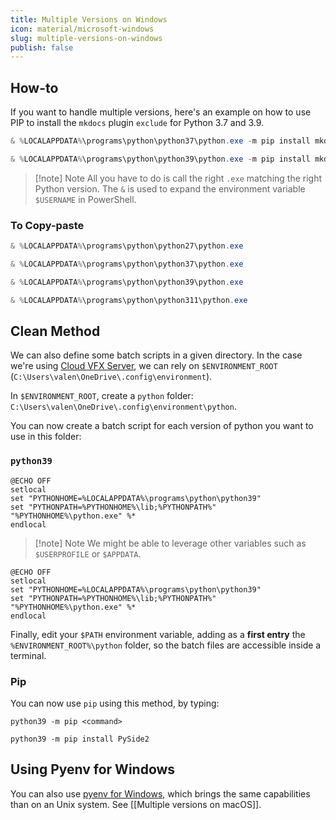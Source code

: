 ```yaml
---
title: Multiple Versions on Windows
icon: material/microsoft-windows
slug: multiple-versions-on-windows
publish: false
---
```


## How-to

If you want to handle multiple versions, here's an example on how to use PIP to install the `mkdocs` plugin `exclude` for Python 3.7 and 3.9.

```powershell
& %LOCALAPPDATA%\programs\python\python37\python.exe -m pip install mkdocs-exclude
```

```powershell
& %LOCALAPPDATA%\programs\python\python39\python.exe -m pip install mkdocs-exclude
```

> [!note] Note
>  All you have to do is call the right `.exe` matching the right Python version.
>  The `&` is used to expand the environment variable `$USERNAME` in PowerShell.

### To Copy-paste
```powershell
& %LOCALAPPDATA%\programs\python\python27\python.exe
```

```powershell
& %LOCALAPPDATA%\programs\python\python37\python.exe
```

```powershell
& %LOCALAPPDATA%\programs\python\python39\python.exe
```

```powershell
& %LOCALAPPDATA%\programs\python\python311\python.exe
```

## Clean Method

We can also define some batch scripts in a given directory. In the case we're using [Cloud VFX Server](https://github.com/healkeiser/cloud_vfx_server), we can rely on `$ENVIRONMENT_ROOT` (`C:\Users\valen\OneDrive\.config\environment`).

In `$ENVIRONMENT_ROOT`, create a `python` folder: `C:\Users\valen\OneDrive\.config\environment\python`.

You can now create a batch script for each version of python you want to use in this folder:
### `python39`

```batch
@ECHO OFF
setlocal
set "PYTHONHOME=%LOCALAPPDATA%\programs\python\python39"
set "PYTHONPATH=%PYTHONHOME%\lib;%PYTHONPATH%"
"%PYTHONHOME%\python.exe" %*
endlocal
```

> [!note] Note
>  We might be able to leverage other variables such as `$USERPROFILE` or `$APPDATA`.

```batch
@ECHO OFF
setlocal
set "PYTHONHOME=%LOCALAPPDATA%\programs\python\python39"
set "PYTHONPATH=%PYTHONHOME%\lib;%PYTHONPATH%"
"%PYTHONHOME%\python.exe" %*
endlocal
```

Finally, edit your `$PATH` environment variable, adding as a **first entry** the `%ENVIRONMENT_ROOT%\python` folder, so the batch files are accessible inside a terminal.

### Pip

You can now use `pip` using this method, by typing:

```shell
python39 -m pip <command>
```

```shell
python39 -m pip install PySide2
```

## Using Pyenv for Windows

You can also use [pyenv for Windows](https://github.com/pyenv-win/pyenv-win), which brings the same capabilities than on an Unix system. See [[Multiple versions on macOS]].